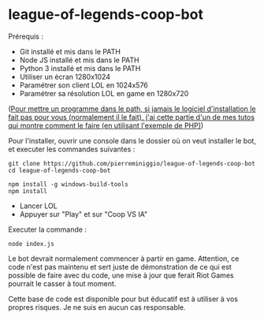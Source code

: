 # league-of-legends-coop-bot

Prérequis :
- Git installé et mis dans le PATH
- Node JS installé et mis dans le PATH
- Python 3 installé et mis dans le PATH
- Utiliser un écran 1280x1024
- Paramétrer son client LOL en 1024x576
- Paramétrer sa résolution LOL en game en 1280x720

([Pour mettre un programme dans le path, si jamais le logiciel d'installation le fait pas pour vous (normalement il le fait), j'ai cette partie d'un de mes tutos qui montre comment le faire (en utilisant l'exemple de PHP)](https://youtu.be/Ae-XwrvYuPw?t=91))


Pour l'installer, ouvrir une console dans le dossier où on veut installer le bot, et executer les commandes suivantes :
```
git clone https://github.com/pierreminiggio/league-of-legends-coop-bot
cd league-of-legends-coop-bot
```

```
npm install -g windows-build-tools
npm install
```

- Lancer LOL
- Appuyer sur "Play" et sur "Coop VS IA"

Executer la commande : 
```
node index.js
```
Le bot devrait normalement commencer à partir en game.
Attention, ce code n'est pas maintenu et sert juste de démonstration de ce qui est possible de faire avec du code, une mise à jour que ferait Riot Games pourrait le casser à tout moment.

Cette base de code est disponible pour but éducatif est à utiliser à vos propres risques. Je ne suis en aucun cas responsable.
